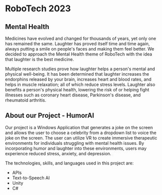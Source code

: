 # RoboTech 2023
## Mental Health
Medicines have evolved and changed for thousands of years, yet only one has remained the same. Laughter has proved itself time and time again, always  putting a smile on people's faces and making them feel better. We decided to approach the Mental Health theme of RoboTech with the idea that 
laughter is the best medicine. 

Multiple research studies prove how laughter helps a person's mental and physical well-being. It has been determined that laughter increases the endorphins released by
your brain, increases heart and blood rates, and helps in muscle relaxation; all of which reduce stress levels. Laughter also benefits a person's physical health,
lowering the risk of or helping fight illnesses such as coronary heart disease, Parkinson's disease, and rheumatoid arthritis.

## About our Project - HumorAI
Our project is a Windows Application that generates a joke on the screen and allows the user to choose a celebrity from a dropdown list to voice the joke on the screen.
The user can utilize VR to create immersive therapeutic environments for individuals struggling with mental health issues. By incorporating humor and laughter into these
environments, users may experience reduced stress, anxiety, and depression. 

The technologies, skills, and languages used in this project are:
- APIs
- Text-to-Speech AI
- Unity
- C#
  
